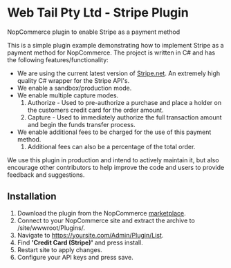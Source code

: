 # Web Tail Pty Ltd - Stripe Plugin
 NopCommerce plugin to enable Stripe as a payment method
 
This is a simple plugin example demonstrating how to implement Stripe as a payment method for NopCommerce. The project is written in C# and has the following features/functionality:

 
 - We are using the current latest version of [Stripe.net](https://github.com/stripe/stripe-dotnet). An extremely high quality C# wrapper for the Stripe API's.
 - We enable a sandbox/production mode.
 - We enable multiple capture modes.
	 1. Authorize - Used to pre-authorize a purchase and place a holder on the customers credit card for the order amount.
	 2. Capture - Used to immediately authorize the full transaction amount and begin the funds transfer process.
 - We enable additional fees to be charged for the use of this payment method.
	1. Additional fees can also be a percentage of the total order.

We use this plugin in production and intend to actively maintain it, but also encourage other contributors to help improve the code and users to provide feedback and suggestions.
 

## Installation

1. Download the plugin from the NopCommerce [marketplace](https://www.nopcommerce.com/marketplace.aspx).
2.  Connect to your NopCommerce site and extract the archive to /site/wwwroot/Plugins/.
3.  Navigate to https://yoursite.com/Admin/Plugin/List.
4. Find **'Credit Card (Stripe)'** and press install.
5. Restart site to apply changes.
6. Configure your API keys and press save.
